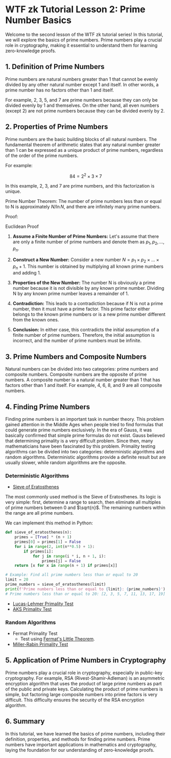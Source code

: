 # WTF zk Tutorial Lesson 2: Prime Number Basics

Welcome to the second lesson of the WTF zk tutorial series! In this tutorial, we will explore the basics of prime numbers. Prime numbers play a crucial role in cryptography, making it essential to understand them for learning zero-knowledge proofs.


## 1. Definition of Prime Numbers

Prime numbers are natural numbers greater than 1 that cannot be evenly divided by any other natural number except 1 and itself. In other words, a prime number has no factors other than 1 and itself.

For example, 2, 3, 5, and 7 are prime numbers because they can only be divided evenly by 1 and themselves. On the other hand, all even numbers (except 2) are not prime numbers because they can be divided evenly by 2.

## 2. Properties of Prime Numbers

Prime numbers are the basic building blocks of all natural numbers. The fundamental theorem of arithmetic states that any natural number greater than 1 can be expressed as a unique product of prime numbers, regardless of the order of the prime numbers.

For example:

$$
84 = 2^2 \times 3 \times 7 
$$

In this example, 2, 3, and 7 are prime numbers, and this factorization is unique.

Prime Number Theorem: The number of prime numbers less than or equal to N is approximately $N/\ln{N}$, and there are infinitely many prime numbers.

Proof:

Euclidean Proof

1. **Assume a Finite Number of Prime Numbers:** Let's assume that there are only a finite number of prime numbers and denote them as $p_1, p_2, \ldots, p_n$.

2. **Construct a New Number:** Consider a new number $N = p_1 \times p_2 \times \ldots \times p_n + 1$. This number is obtained by multiplying all known prime numbers and adding 1.

3. **Properties of the New Number:** The number N is obviously a prime number because it is not divisible by any known prime number. Dividing N by any known prime number leaves a remainder of 1.

4. **Contradiction:** This leads to a contradiction because if N is not a prime number, then it must have a prime factor. This prime factor either belongs to the known prime numbers or is a new prime number different from the known ones.

5. **Conclusion:** In either case, this contradicts the initial assumption of a finite number of prime numbers. Therefore, the initial assumption is incorrect, and the number of prime numbers must be infinite.

## 3. Prime Numbers and Composite Numbers

Natural numbers can be divided into two categories: prime numbers and composite numbers. Composite numbers are the opposite of prime numbers. A composite number is a natural number greater than 1 that has factors other than 1 and itself. For example, 4, 6, 8, and 9 are all composite numbers.

## 4. Finding Prime Numbers

Finding prime numbers is an important task in number theory. This problem gained attention in the Middle Ages when people tried to find formulas that could generate prime numbers exclusively. In the era of Gauss, it was basically confirmed that simple prime formulas do not exist. Gauss believed that determining primality is a very difficult problem. Since then, many mathematicians have been fascinated by this problem. Primality testing algorithms can be divided into two categories: deterministic algorithms and random algorithms. Deterministic algorithms provide a definite result but are usually slower, while random algorithms are the opposite.

### Deterministic Algorithms

- [Sieve of Eratosthenes](https://en.wikipedia.org/wiki/Sieve_of_Eratosthenes)

The most commonly used method is the Sieve of Eratosthenes. Its logic is very simple: first, determine a range to search, then eliminate all multiples of prime numbers between 0 and $\sqrt{n}$. The remaining numbers within the range are all prime numbers.

We can implement this method in Python:

```python
def sieve_of_eratosthenes(n):
    primes = [True] * (n + 1)
    primes[0] = primes[1] = False
    for i in range(2, int(n**0.5) + 1):
        if primes[i]:
            for j in range(i * i, n + 1, i):
                primes[j] = False
    return [x for x in range(n + 1) if primes[x]]

# Example: Find all prime numbers less than or equal to 20
limit = 20
prime_numbers = sieve_of_eratosthenes(limit)
print(f'Prime numbers less than or equal to {limit}: {prime_numbers}')
# Prime numbers less than or equal to 20: [2, 3, 5, 7, 11, 13, 17, 19]
```

- [Lucas-Lehmer Primality Test](https://en.wikipedia.org/wiki/Lucas%E2%80%93Lehmer_primality_test)
- [AKS Primality Test](https://en.wikipedia.org/wiki/AKS_primality_test)

### Random Algorithms

- Fermat Primality Test
  - Test using [Fermat's Little Theorem](../07_Exp/readme.md).
- [Miller-Rabin Primality Test](https://en.wikipedia.org/wiki/Miller%E2%80%93Rabin_primality_test)

## 5. Application of Prime Numbers in Cryptography

Prime numbers play a crucial role in cryptography, especially in public-key cryptography. For example, RSA (Rivest-Shamir-Adleman) is an asymmetric encryption algorithm that uses the product of large prime numbers as part of the public and private keys. Calculating the product of prime numbers is simple, but factoring large composite numbers into prime factors is very difficult. This difficulty ensures the security of the RSA encryption algorithm.

## 6. Summary

In this tutorial, we have learned the basics of prime numbers, including their definition, properties, and methods for finding prime numbers. Prime numbers have important applications in mathematics and cryptography, laying the foundation for our understanding of zero-knowledge proofs.